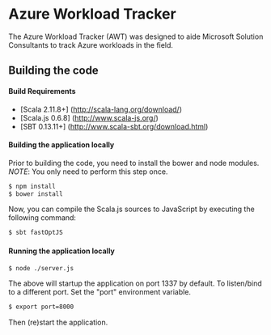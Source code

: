 # Azure Workload Tracker

The Azure Workload Tracker (AWT) was designed to aide Microsoft Solution Consultants to track Azure workloads in the field.

## Building the code

<a name="Build_Requirements"></a>
#### Build Requirements

* [Scala 2.11.8+] (http://scala-lang.org/download/)
* [Scala.js 0.6.8] (http://www.scala-js.org/)
* [SBT 0.13.11+] (http://www.scala-sbt.org/download.html)

#### Building the application locally

Prior to building the code, you need to install the bower and node modules. 
*NOTE*: You only need to perform this step once.

```bash
$ npm install
$ bower install
```

Now, you can compile the Scala.js sources to JavaScript by executing the following command:

```bash
$ sbt fastOptJS
```

#### Running the application locally

```bash
$ node ./server.js
```

The above will startup the application on port 1337 by default. To listen/bind to a different port. Set the "port" environment
variable.

```bash
$ export port=8000
```

Then (re)start the application.
